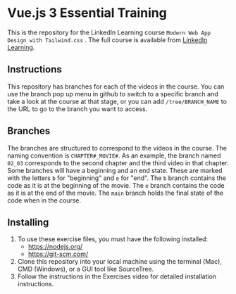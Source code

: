 # Vue.js 3 Essential Training
This is the repository for the LinkedIn Learning course `Modern Web App Design with Tailwind.css` . The full course is available from [LinkedIn Learning](https://www.linkedin.com/learning/instructors/ray-villalobos).

## Instructions
This repository has branches for each of the videos in the course. You can use the branch pop up menu in github to switch to a specific branch and take a look at the course at that stage, or you can add `/tree/BRANCH_NAME` to the URL to go to the branch you want to access.

## Branches
The branches are structured to correspond to the videos in the course. The naming convention is `CHAPTER#_MOVIE#`. As an example, the branch named `02_03` corresponds to the second chapter and the third video in that chapter. 
Some branches will have a beginning and an end state. These are marked with the letters `b` for "beginning" and `e` for "end". The `b` branch contains the code as it is at the beginning of the movie. The `e` branch contains the code as it is at the end of the movie. The `main` branch holds the final state of the code when in the course.

## Installing
1. To use these exercise files, you must have the following installed:
	- https://nodejs.org/
	- https://git-scm.com/
2. Clone this repository into your local machine using the terminal (Mac), CMD (Windows), or a GUI tool like SourceTree.
3. Follow the instructions in the Exercises video for detailed installation instructions.
